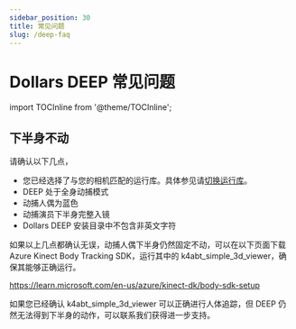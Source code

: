 ```yaml
---
sidebar_position: 30
title: 常见问题
slug: /deep-faq
---	
```


# Dollars DEEP 常见问题

import TOCInline from '@theme/TOCInline';

<TOCInline toc={toc} />

## 下半身不动

请确认以下几点，

- 您已经选择了与您的相机匹配的运行库。具体参见请[切换运行库](/Dollars-DEEP/cameras)。
- DEEP 处于全身动捕模式
- 动捕人偶为蓝色
- 动捕演员下半身完整入镜
- Dollars DEEP 安装目录中不包含非英文字符

如果以上几点都确认无误，动捕人偶下半身仍然固定不动，可以在以下页面下载 Azure Kinect Body Tracking SDK，运行其中的 k4abt_simple_3d_viewer，确保其能够正确运行。

https://learn.microsoft.com/en-us/azure/kinect-dk/body-sdk-setup

如果您已经确认 k4abt_simple_3d_viewer 可以正确进行人体追踪，但 DEEP 仍然无法得到下半身的动作，可以联系我们获得进一步支持。